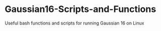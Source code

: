 # Gaussian16-Scripts-and-Functions
Useful bash functions and scripts for running Gaussian 16 on Linux
